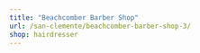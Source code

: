 ```yaml
---
title: "Beachcomber Barber Shop"
url: /san-clemente/beachcomber-barber-shop-3/
shop: hairdresser
---
```

